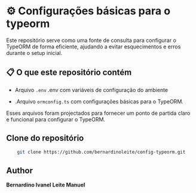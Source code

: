 # ⚙ Configurações básicas para o typeorm

Este repositório serve como uma fonte de consulta para configurar o TypeORM de forma eficiente, ajudando a evitar esquecimentos e erros durante o setup inicial.


## 📋 O que este repositório contém

- Arquivo ``.env`` .env com variáveis de configuração do ambiente

- .Arquivo ``ormconfig.ts`` com configurações básicas para o TypeORM.

Esses arquivos foram projectados para fornecer um ponto de partida claro e funcional para configurar o TypeORM.

## Clone do repositório

```bash
    git clone https://github.com/bernardinoleite/config-typeorm.git
 ```


## Author
**Bernardino Ivanel Leite Manuel**